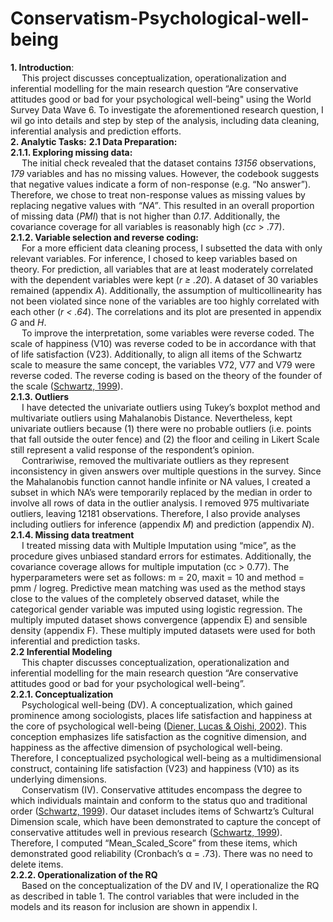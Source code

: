 # Conservatism-Psychological-well-being
**1. Introduction**:\
&emsp; This project discusses conceptualization, operationalization and inferential modelling for the main research question “Are conservative attitudes good or bad for your psychological well-being" using the World Survey Data Wave 6. To investigate the aforementioned research question, I wil go into details and step by step of the analysis, including data cleaning, inferential analysis and prediction efforts.\
**2. Analytic Tasks:**
**2.1 Data Preparation:**\
**2.1.1. Exploring missing data:**\
&emsp; The initial check revealed that the dataset contains *13156* observations, *179* variables and has no
missing values. However, the codebook suggests that negative values indicate a form of non-response
(e.g. “No answer”). Therefore, we chose to treat non-response values as missing values by replacing
negative values with *“NA”*. This resulted in an overall proportion of missing data (*PMI*) that is not higher
than *0.17*. Additionally, the covariance coverage for all variables is reasonably high (*cc* > .77).\
**2.1.2. Variable selection and reverse coding:**\
&emsp; For a more efficient data cleaning process, I subsetted the data with only relevant variables. For
inference, I chosed to keep variables based on theory. For prediction, all variables that are at least
moderately correlated with the dependent variables were kept (*r ≥ .20*). A dataset of 30 variables
remained (appendix *A*). Additionally, the assumption of multicollinearity has not been violated since
none of the variables are too highly correlated with each other (*r < .64*). The correlations and its plot are
presented in appendix *G* and *H*.\
&emsp; To improve the interpretation, some variables were reverse coded. The scale of happiness (V10) was
reverse coded to be in accordance with that of life satisfaction (V23). Additionally, to align all items of
the Schwartz scale to measure the same concept, the variables V72, V77 and V79 were reverse coded.
The reverse coding is based on the theory of the founder of the scale ([Schwartz, 1999](https://psycnet.apa.org/record/1999-00535-002)).\
**2.1.3. Outliers**\
&emsp; I have detected the univariate outliers using Tukey’s boxplot method and multivariate outliers using
Mahalanobis Distance. Nevertheless, kept univariate outliers because (1) there were no probable
outliers (i.e. points that fall outside the outer fence) and (2) the floor and ceiling in Likert Scale still
represent a valid response of the respondent’s opinion.\
&emsp; Contrariwise, removed the multivariate outliers as they represent inconsistency in given
answers over multiple questions in the survey. Since the Mahalanobis function cannot handle infinite or
NA values, I created a subset in which NA’s were temporarily replaced by the median in order to
involve all rows of data in the outlier analysis. I removed 975 multivariate outliers, leaving 12181
observations. Therefore, I also provide analyses including outliers for inference (appendix *M*) and
prediction (appendix *N*).\
**2.1.4. Missing data treatment**\
&emsp; I treated missing data with Multiple Imputation using “mice”, as the procedure gives unbiased
standard errors for estimates. Additionally, the covariance coverage allows for multiple imputation (cc >
0.77). The hyperparameters were set as follows: m = 20, maxit = 10 and method = pmm / logreg.
Predictive mean matching was used as the method stays close to the values of the completely observed
dataset, while the categorical gender variable was imputed using logistic regression. The multiply
imputed dataset shows convergence (appendix E) and sensible density (appendix F). These multiply
imputed datasets were used for both inferential and prediction tasks.\
**2.2 Inferential Modeling**\
&emsp; This chapter discusses conceptualization, operationalization and inferential modelling for the main
research question “Are conservative attitudes good or bad for your psychological well-being”.\
**2.2.1. Conceptualization**\
&emsp; Psychological well-being (DV). A conceptualization, which gained prominence among sociologists, places
life satisfaction and happiness at the core of psychological well-being ([Diener, Lucas & Oishi, 2002](https://www.oxfordhandbooks.com/view/10.1093/oxfordhb/9780195187243.001.0001/oxfordhb-9780195187243-e-017)). This
conception emphasizes life satisfaction as the cognitive dimension, and happiness as the affective
dimension of psychological well-being. Therefore, I conceptualized psychological well-being as a
multidimensional construct, containing life satisfaction (V23) and happiness (V10) as its underlying
dimensions.\
&emsp; Conservatism (IV). Conservative attitudes encompass the degree to which individuals maintain
and conform to the status quo and traditional order ([Schwartz, 1999](https://psycnet.apa.org/record/1999-00535-002)). Our dataset includes items of
Schwartz’s Cultural Dimension scale, which have been demonstrated to capture the concept of
conservative attitudes well in previous research ([Schwartz, 1999](https://psycnet.apa.org/record/1999-00535-002)). Therefore, I computed
“Mean_Scaled_Score” from these items, which demonstrated good reliability (Cronbach’s α = .73).
There was no need to delete items.\
**2.2.2. Operationalization of the RQ**\
&emsp; Based on the conceptualization of the DV and IV, I operationalize the RQ as described in table 1. The
control variables that were included in the models and its reason for inclusion are shown in appendix I.
